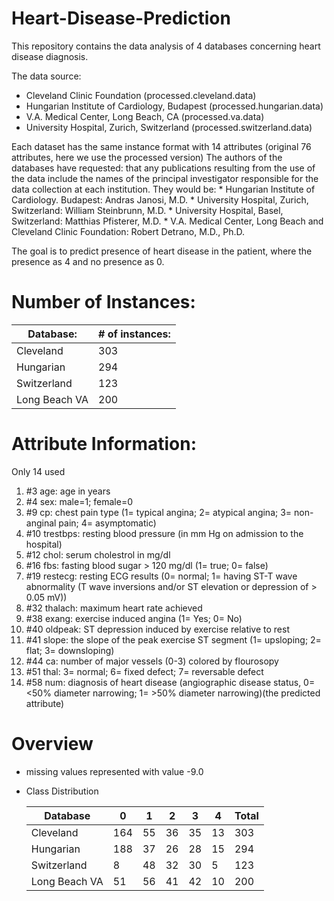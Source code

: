 # Heart-Disease-Prediction
This repository contains the data analysis of 4 databases concerning heart disease diagnosis.

The data source:
   * Cleveland Clinic Foundation (processed.cleveland.data) 
   * Hungarian Institute of Cardiology, Budapest (processed.hungarian.data) 
   * V.A. Medical Center, Long Beach, CA (processed.va.data) 
   * University Hospital, Zurich, Switzerland (processed.switzerland.data)

Each dataset has the same instance format with 14 attributes (original 76 attributes, here we use the processed version)
The authors of the databases have requested:
that any publications resulting from the use of the data include the names of the principal investigator responsible for the data collection at each institution.  They would be:
    * Hungarian Institute of Cardiology. Budapest: Andras Janosi, M.D.
    * University Hospital, Zurich, Switzerland: William Steinbrunn, M.D.
    * University Hospital, Basel, Switzerland: Matthias Pfisterer, M.D.
    * V.A. Medical Center, Long Beach and Cleveland Clinic Foundation: Robert Detrano, M.D., Ph.D.

The goal is to predict presence of heart disease in the patient, where the presence as 4 and no presence as 0.

# Number of Instances: 
Database:      | # of instances:|
---------------|----------------|
Cleveland      |     303        |
Hungarian      |     294        |
Switzerland    |     123        |
Long Beach VA  |     200        |  

# Attribute Information:  
  Only 14 used
  1. #3  age: age in years
  2. #4  sex: male=1; female=0      
  3. #9  cp: chest pain type (1= typical angina; 2= atypical angina; 3= non-anginal pain; 4= asymptomatic)      
  4. #10 trestbps: resting blood pressure (in mm Hg on admission to the hospital)
  5. #12 chol: serum cholestrol in mg/dl      
  6. #16 fbs: fasting blood sugar > 120 mg/dl (1= true; 0= false)     
  7. #19 restecg: resting ECG results (0= normal; 1= having ST-T wave abnormality (T wave inversions and/or ST elevation or depression of > 0.05 mV))  
  8. #32 thalach: maximum heart rate achieved 
  9. #38 exang: exercise induced angina (1= Yes; 0= No)   
  10. #40 oldpeak: ST depression induced by exercise relative to rest 
  11. #41 slope: the slope of the peak exercise ST segment (1= upsloping; 2= flat; 3= downsloping)     
  12. #44 ca: number of major vessels (0-3) colored by flourosopy       
  13. #51 thal: 3= normal; 6= fixed defect; 7= reversable defect      
  14. #58 num: diagnosis of heart disease (angiographic disease status, 0= <50% diameter narrowing; 1= >50% diameter narrowing)(the predicted attribute)


# Overview

* missing values represented with value -9.0
* Class Distribution

     Database         |  0  | 1  | 2  | 3  | 4  | Total |
     -----------------|-----|----|----|----|----|-------|
     Cleveland        | 164 | 55 | 36 | 35 | 13 | 303   |
     Hungarian        | 188 | 37 | 26 | 28 | 15 | 294   |
     Switzerland      |  8  | 48 | 32 | 30 | 5  | 123   |
     Long Beach VA    | 51  | 56 | 41 | 42 | 10 | 200   |
